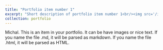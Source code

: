 ```yaml
---
title: "Portfolio item number 1"
excerpt: "Short description of portfolio item number 1<br/><img src='/images/500x300.png'>"
collection: portfolio
---
```


Michal. This is an item in your portfolio. It can be have images or nice text. If you name the file .md, it will be parsed as markdown. If you name the file .html, it will be parsed as HTML. 
